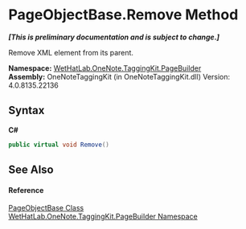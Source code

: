 # PageObjectBase.Remove Method 
 _**\[This is preliminary documentation and is subject to change.\]**_

Remove XML element from its parent.

**Namespace:**&nbsp;<a href="56352230-71f2-f4b7-63a8-983965663af5.md">WetHatLab.OneNote.TaggingKit.PageBuilder</a><br />**Assembly:**&nbsp;OneNoteTaggingKit (in OneNoteTaggingKit.dll) Version: 4.0.8135.22136

## Syntax

**C#**<br />
``` C#
public virtual void Remove()
```


## See Also


#### Reference
<a href="10522ffc-023c-fe2b-d07f-22ef617cb6f6.md">PageObjectBase Class</a><br /><a href="56352230-71f2-f4b7-63a8-983965663af5.md">WetHatLab.OneNote.TaggingKit.PageBuilder Namespace</a><br />